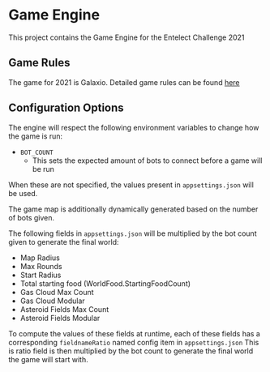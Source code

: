 # Game Engine

This project contains the Game Engine for the Entelect Challenge 2021

## Game Rules

The game for 2021 is Galaxio. Detailed game rules can be found [here](game-rules.md)

## Configuration Options

The engine will respect the following environment variables to change how the game is run:

- `BOT_COUNT`
    - This sets the expected amount of bots to connect before a game will be run

When these are not specified, the values present in `appsettings.json` will be used.

The game map is additionally dynamically generated based on the number of bots given.

The following fields in `appsettings.json` will be multiplied by the bot count given to generate the final world:

- Map Radius
- Max Rounds
- Start Radius
- Total starting food (WorldFood.StartingFoodCount)
- Gas Cloud Max Count
- Gas Cloud Modular
- Asteroid Fields Max Count
- Asteroid Fields Modular

To compute the values of these fields at runtime, each of these fields has a corresponding `fieldnameRatio` named config item in `appsettings.json`
This is ratio field is then multiplied by the bot count to generate the final world the game will start with.

